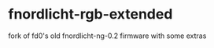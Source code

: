fnordlicht-rgb-extended
=======================

fork of fd0's old fnordlicht-ng-0.2 firmware with some extras